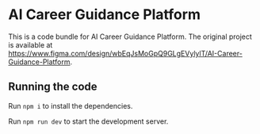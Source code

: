 
  # AI Career Guidance Platform

  This is a code bundle for AI Career Guidance Platform. The original project is available at https://www.figma.com/design/wbEqJsMoGpQ9GLgEVylylT/AI-Career-Guidance-Platform.

  ## Running the code

  Run `npm i` to install the dependencies.

  Run `npm run dev` to start the development server.
  